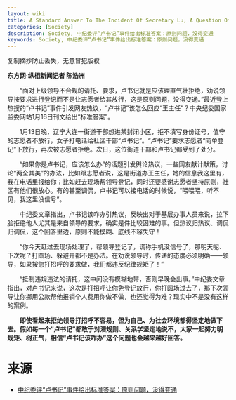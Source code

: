 ```yaml
---
layout: wiki
title: A Standard Answer To The Incident Of Secretary Lu, A Question Of Principle, No Flexibility
categories: [Society]
description: Society, 中纪委评“卢书记”事件给出标准答案：原则问题，没得变通
keywords: Society, 中纪委评“卢书记”事件给出标准答案：原则问题，没得变通
---
```


复制摘抄防止丢失，无意冒犯版权

**东方网·纵相新闻记者 陈浩洲**

　　“面对上级领导不合规的请托、要求，卢书记就是应该理直气壮拒绝，劝说领导按要求进行登记而不是让志愿者给其放行，这是原则问题，没得变通。”最近登上热搜的“卢书记”事件引发网友热议，“卢书记”该怎么回应“王主任”？中央纪委国家监委网站1月16日刊文给出“标准答案”。

　　1月13日晚，辽宁大连一街道干部想进某封闭小区，拒不填写身份证号，值守的志愿者不放行，女子打电话给社区干部“卢书记”。“卢书记”要求志愿者“简单登记”下放行，再次被志愿者拒绝。次日，这位街道干部和卢书记都受到了处分。

　　“如果你是卢书记，应该怎么办”的话题引发舆论热议，一些网友献计献策，讨论“两全其美”的办法，比如跟志愿者说，这是街道办王主任，她的信息我这里有，我在电话里报给你；比如赶去现场帮领导登记，同时还要感谢志愿者坚持原则，社区有他们很放心。有的甚至调侃，卢书记可以接电话的时候说，“喂喂喂，听不见，我这里没信号”。

　　中纪委文章指出，卢书记该咋办引热议，反映出对于基层办事人员来说，拉下脸拒绝他人尤其是来自领导的要求，确实是件比较困难的事。但热议归热议、调侃归调侃，这个回答里边，原则不能模糊、底线不容失守！

　　“你今天赶过去现场处理了，帮领导登记了，谎称手机没信号了，那明天呢、下次呢？打圆场、躲避开都不是办法。在劝说领导时，传递的态度必须明确——领导，如果按您打招呼的要求做，我们都违反纪律规矩了！”

　　“抵制违规违法的请托，这中间没有模糊地带，否则早晚会出事。”中纪委文章指出，对卢书记来说，这次是打招呼让你免登记放行，你打圆场过去了，那下次领导让你挪用公款帮他报销个人费用你做不做，也还觉得为难？现实中不是没有这样的案例。

　　**即使看起来拒绝领导打招呼不容易，但为自己、为社会环境都得坚定地做下去。假如每一个“卢书记”都敢于对潜规则、关系学坚定地说不，大家一起努力明规矩、树正气，相信“卢书记该咋办”这个问题也会越来越好回答。**

# 来源

- [中纪委评“卢书记”事件给出标准答案：原则问题，没得变通](https://www.163.com/dy/article/G0HLJTBJ05503FCU.html)


